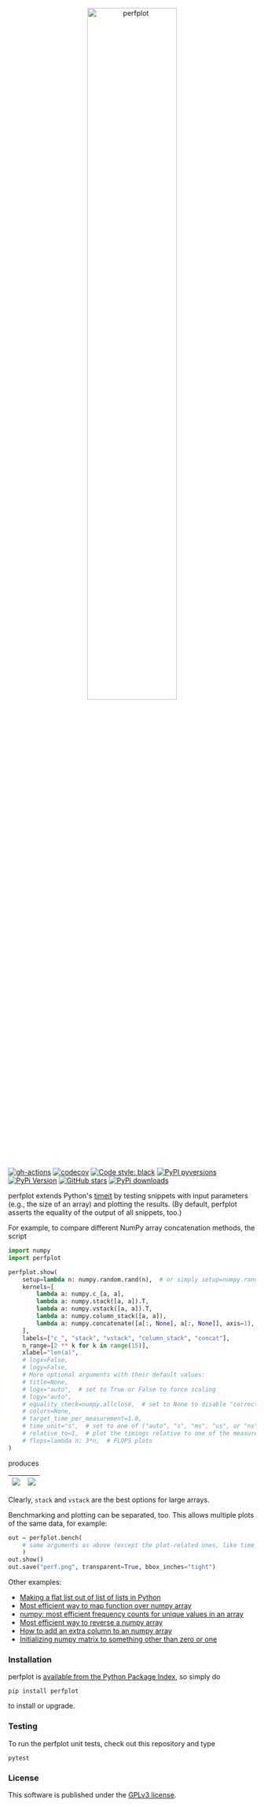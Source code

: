 <p align="center">
  <img alt="perfplot" src="https://nschloe.github.io/perfplot/logo-perfplot.svg" width="60%">
</p>

[![gh-actions](https://img.shields.io/github/workflow/status/nschloe/perfplot/ci?style=flat-square)](https://github.com/nschloe/perfplot/actions?query=workflow%3Aci)
[![codecov](https://img.shields.io/codecov/c/github/nschloe/perfplot.svg?style=flat-square)](https://codecov.io/gh/nschloe/perfplot)
[![Code style: black](https://img.shields.io/badge/code%20style-black-000000.svg?style=flat-square)](https://github.com/psf/black)
[![PyPI pyversions](https://img.shields.io/pypi/pyversions/perfplot.svg?style=flat-square)](https://pypi.org/pypi/perfplot/)
[![PyPi Version](https://img.shields.io/pypi/v/perfplot.svg?style=flat-square)](https://pypi.org/project/perfplot)
[![GitHub stars](https://img.shields.io/github/stars/nschloe/perfplot.svg?style=flat-square&logo=github&label=Stars&logoColor=white)](https://github.com/nschloe/perfplot)
[![PyPi downloads](https://img.shields.io/pypi/dm/perfplot.svg?style=flat-square)](https://pypistats.org/packages/perfplot)

perfplot extends Python's [timeit](https://docs.python.org/3/library/timeit.html) by
testing snippets with input parameters (e.g., the size of an array) and plotting the
results.  (By default, perfplot asserts the equality of the output of all snippets,
too.)

For example, to compare different NumPy array concatenation methods, the script
```python
import numpy
import perfplot

perfplot.show(
    setup=lambda n: numpy.random.rand(n),  # or simply setup=numpy.random.rand
    kernels=[
        lambda a: numpy.c_[a, a],
        lambda a: numpy.stack([a, a]).T,
        lambda a: numpy.vstack([a, a]).T,
        lambda a: numpy.column_stack([a, a]),
        lambda a: numpy.concatenate([a[:, None], a[:, None]], axis=1),
    ],
    labels=["c_", "stack", "vstack", "column_stack", "concat"],
    n_range=[2 ** k for k in range(15)],
    xlabel="len(a)",
    # logx=False,
    # logy=False,
    # More optional arguments with their default values:
    # title=None,
    # logx="auto",  # set to True or False to force scaling
    # logy="auto",
    # equality_check=numpy.allclose,  # set to None to disable "correctness" assertion
    # colors=None,
    # target_time_per_measurement=1.0,
    # time_unit="s",  # set to one of ("auto", "s", "ms", "us", or "ns") to force plot units
    # relative_to=1,  # plot the timings relative to one of the measurements
    # flops=lambda n: 3*n,  # FLOPS plots
)
```
produces

![](https://nschloe.github.io/perfplot/concat.svg) | ![](https://nschloe.github.io/perfplot/relative.svg)
| --- | --- |

Clearly, `stack` and `vstack` are the best options for large arrays.

Benchmarking and plotting can be separated, too. This allows multiple plots of the same
data, for example:
```python
out = perfplot.bench(
    # same arguments as above (except the plot-related ones, like time_unit or log*)
    )
out.show()
out.save("perf.png", transparent=True, bbox_inches="tight")
```

Other examples:

  * [Making a flat list out of list of lists in Python](https://stackoverflow.com/a/45323085/353337)
  * [Most efficient way to map function over numpy array](https://stackoverflow.com/a/46470401/353337)
  * [numpy: most efficient frequency counts for unique values in an array](https://stackoverflow.com/a/43096495/353337)
  * [Most efficient way to reverse a numpy array](https://stackoverflow.com/a/44921013/353337)
  * [How to add an extra column to an numpy array](https://stackoverflow.com/a/40218298/353337)
  * [Initializing numpy matrix to something other than zero or one](https://stackoverflow.com/a/45006691/353337)

### Installation

perfplot is [available from the Python Package
Index](https://pypi.org/project/perfplot/), so simply do
```
pip install perfplot
```
to install or upgrade.

### Testing

To run the perfplot unit tests, check out this repository and type
```
pytest
```

### License
This software is published under the [GPLv3 license](https://www.gnu.org/licenses/gpl-3.0.en.html).
